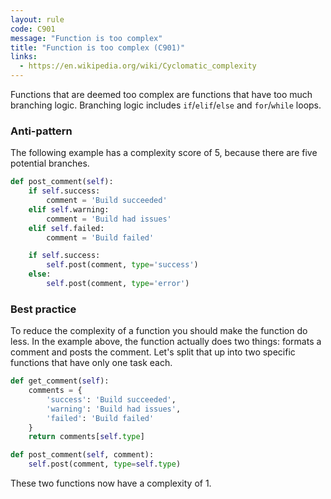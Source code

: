 ```yaml
---
layout: rule
code: C901
message: "Function is too complex"
title: "Function is too complex (C901)"
links:
  - https://en.wikipedia.org/wiki/Cyclomatic_complexity
---
```


Functions that are deemed too complex are functions that have too much branching logic. Branching logic includes `if`/`elif`/`else` and `for`/`while` loops.

### Anti-pattern

The following example has a complexity score of 5, because there are five potential branches.

```python
def post_comment(self):
    if self.success:
        comment = 'Build succeeded'
    elif self.warning:
        comment = 'Build had issues'
    elif self.failed:
        comment = 'Build failed'

    if self.success:
        self.post(comment, type='success')
    else:
        self.post(comment, type='error')
```

### Best practice

To reduce the complexity of a function you should make the function do less. In the example above, the function actually does two things: formats a comment and posts the comment. Let's split that up into two specific functions that have only one task each.

```python
def get_comment(self):
    comments = {
        'success': 'Build succeeded',
        'warning': 'Build had issues',
        'failed': 'Build failed'
    }
    return comments[self.type]

def post_comment(self, comment):
    self.post(comment, type=self.type)
```

These two functions now have a complexity of 1.
